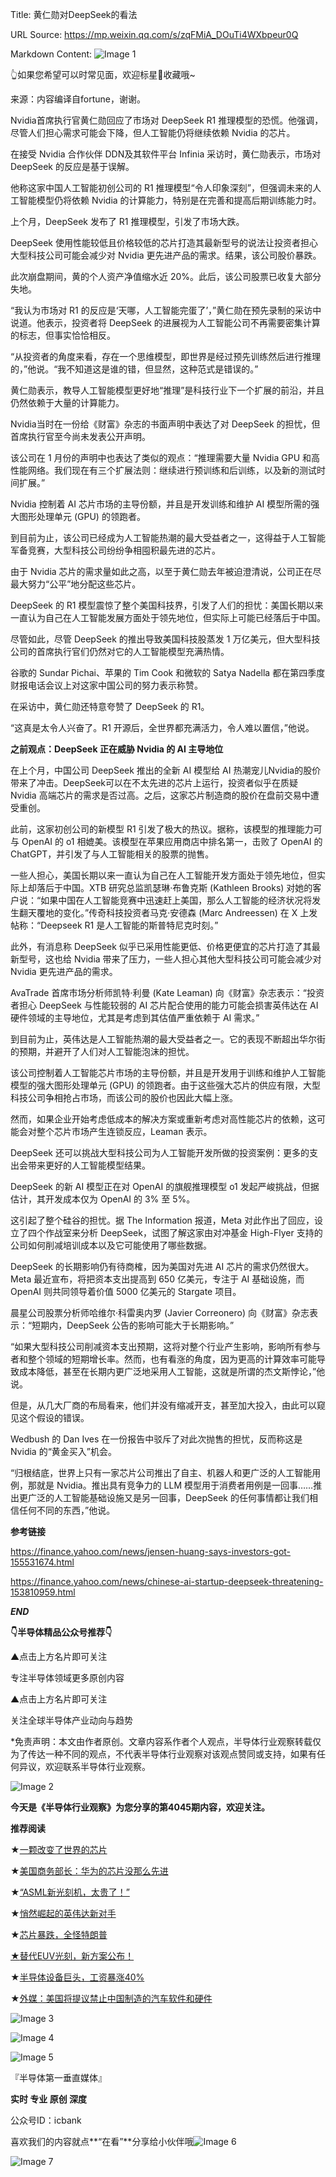Title: 黄仁勋对DeepSeek的看法

URL Source: https://mp.weixin.qq.com/s/zqFMiA_DOuTi4WXbpeur0Q

Markdown Content:
![Image 1](assets/8/0/80200107fd0de44476acbb972a542ec9.jpg)

👆如果您希望可以时常见面，欢迎标星🌟收藏哦~

来源：内容编译自fortune，谢谢。

Nvidia首席执行官黄仁勋回应了市场对 DeepSeek R1 推理模型的恐慌。他强调，尽管人们担心需求可能会下降，但人工智能仍将继续依赖 Nvidia 的芯片。

在接受 Nvidia 合作伙伴 DDN及其软件平台 Infinia 采访时，黄仁勋表示，市场对 DeepSeek 的反应是基于误解。

他称这家中国人工智能初创公司的 R1 推理模型“令人印象深刻”，但强调未来的人工智能模型仍将依赖 Nvidia 的计算能力，特别是在完善和提高后期训练能力时。

上个月，DeepSeek 发布了 R1 推理模型，引发了市场大跌。

DeepSeek 使用性能较低且价格较低的芯片打造其最新型号的说法让投资者担心大型科技公司可能会减少对 Nvidia 更先进产品的需求。结果，该公司股价暴跌。

此次崩盘期间，黄的个人资产净值缩水近 20%。此后，该公司股票已收复大部分失地。

“我认为市场对 R1 的反应是‘天哪，人工智能完蛋了’，”黄仁勋在预先录制的采访中说道。他表示，投资者将 DeepSeek 的进展视为人工智能公司不再需要密集计算的标志，但事实恰恰相反。

“从投资者的角度来看，存在一个思维模型，即世界是经过预先训练然后进行推理的，”他说。“我不知道这是谁的错，但显然，这种范式是错误的。”

黄仁勋表示，教导人工智能模型更好地“推理”是科技行业下一个扩展的前沿，并且仍然依赖于大量的计算能力。

Nvidia当时在一份给《财富》杂志的书面声明中表达了对 DeepSeek 的担忧，但首席执行官至今尚未发表公开声明。

该公司在 1 月份的声明中也表达了类似的观点：“推理需要大量 Nvidia GPU 和高性能网络。我们现在有三个扩展法则：继续进行预训练和后训练，以及新的测试时间扩展。”

Nvidia 控制着 AI 芯片市场的主导份额，并且是开发训练和维护 AI 模型所需的强大图形处理单元 (GPU) 的领跑者。

到目前为止，该公司已经成为人工智能热潮的最大受益者之一，这得益于人工智能军备竞赛，大型科技公司纷纷争相囤积最先进的芯片。

由于 Nvidia 芯片的需求量如此之高，以至于黄仁勋去年被迫澄清说，公司正在尽最大努力“公平”地分配这些芯片。

DeepSeek 的 R1 模型震惊了整个美国科技界，引发了人们的担忧：美国长期以来一直认为自己在人工智能发展方面处于领先地位，但实际上可能已经落后于中国。

尽管如此，尽管 DeepSeek 的推出导致美国科技股蒸发 1 万亿美元，但大型科技公司的首席执行官们仍然对它的人工智能模型充满热情。

谷歌的 Sundar Pichai、苹果的 Tim Cook 和微软的 Satya Nadella 都在第四季度财报电话会议上对这家中国公司的努力表示称赞。

在采访中，黄仁勋还特意夸赞了 DeepSeek 的 R1。

“这真是太令人兴奋了。R1 开源后，全世界都充满活力，令人难以置信，”他说。

**之前观点：DeepSeek 正在威胁 Nvidia 的 AI 主导地位**

在上个月，中国公司 DeepSeek 推出的全新 AI 模型给 AI 热潮宠儿Nvidia的股价带来了冲击。DeepSeek可以在不太先进的芯片上运行，投资者似乎在质疑 Nvidia 高端芯片的需求是否过高。之后，这家芯片制造商的股价在盘前交易中遭受重创。

此前，这家初创公司的新模型 R1 引发了极大的热议。据称，该模型的推理能力可与 OpenAI 的 o1 相媲美。该模型在苹果应用商店中排名第一，击败了 OpenAI 的 ChatGPT，并引发了与人工智能相关的股票的抛售。

一些人担心，美国长期以来一直认为自己在人工智能开发方面处于领先地位，但实际上却落后于中国。XTB 研究总监凯瑟琳·布鲁克斯 (Kathleen Brooks) 对她的客户说：“如果中国在人工智能竞赛中迅速赶上美国，那么人工智能的经济状况将发生翻天覆地的变化。”传奇科技投资者马克·安德森 (Marc Andreessen) 在 X 上发帖称：“Deepseek R1 是人工智能的斯普特尼克时刻。”

此外，有消息称 DeepSeek 似乎已采用性能更低、价格更便宜的芯片打造了其最新型号，这也给 Nvidia 带来了压力，一些人担心其他大型科技公司可能会减少对 Nvidia 更先进产品的需求。

AvaTrade 首席市场分析师凯特·利曼 (Kate Leaman) 向《财富》杂志表示：“投资者担心 DeepSeek 与性能较弱的 AI 芯片配合使用的能力可能会损害英伟达在 AI 硬件领域的主导地位，尤其是考虑到其估值严重依赖于 AI 需求。”

到目前为止，英伟达是人工智能热潮的最大受益者之一。它的表现不断超出华尔街的预期，并避开了人们对人工智能泡沫的担忧。

该公司控制着人工智能芯片市场的主导份额，并且是开发用于训练和维护人工智能模型的强大图形处理单元 (GPU) 的领跑者。由于这些强大芯片的供应有限，大型科技公司争相抢占市场，而该公司的股价也因此大幅上涨。

然而，如果企业开始考虑低成本的解决方案或重新考虑对高性能芯片的依赖，这可能会对整个芯片市场产生连锁反应，Leaman 表示。

DeepSeek 还可以挑战大型科技公司为人工智能开发所做的投资案例：更多的支出会带来更好的人工智能模型结果。

DeepSeek 的新 AI 模型正在对 OpenAI 的旗舰推理模型 o1 发起严峻挑战，但据估计，其开发成本仅为 OpenAI 的 3% 至 5%。

这引起了整个硅谷的担忧。据 The Information 报道，Meta 对此作出了回应，设立了四个作战室来分析 DeepSeek，试图了解这家由对冲基金 High-Flyer 支持的公司如何削减培训成本以及它可能使用了哪些数据。

DeepSeek 的长期影响仍有待商榷，因为美国对先进 AI 芯片的需求仍然很大。Meta 最近宣布，将把资本支出提高到 650 亿美元，专注于 AI 基础设施，而 OpenAI 则共同领导着价值 5000 亿美元的 Stargate 项目。

晨星公司股票分析师哈维尔·科雷奥内罗 (Javier Correonero) 向《财富》杂志表示：“短期内，DeepSeek 公告的影响可能大于长期影响。”

“如果大型科技公司削减资本支出预期，这将对整个行业产生影响，影响所有参与者和整个领域的短期增长率。然而，也有看涨的角度，因为更高的计算效率可能导致成本降低，甚至在长期内更广泛地采用人工智能，这就是所谓的杰文斯悖论，”他说。

但是，从几大厂商的布局看来，他们并没有缩减开支，甚至加大投入，由此可以窥见这个假设的错误。

Wedbush 的 Dan Ives 在一份报告中驳斥了对此次抛售的担忧，反而称这是 Nvidia 的“黄金买入”机会。

“归根结底，世界上只有一家芯片公司推出了自主、机器人和更广泛的人工智能用例，那就是 Nvidia。推出具有竞争力的 LLM 模型用于消费者用例是一回事……推出更广泛的人工智能基础设施又是另一回事，DeepSeek 的任何事情都让我们相信任何不同的东西，”他说。

**参考链接**

https://finance.yahoo.com/news/jensen-huang-says-investors-got-155531674.html

https://finance.yahoo.com/news/chinese-ai-startup-deepseek-threatening-153810959.html

_**END**_

**👇半导体精品公众号推荐👇**

▲点击上方名片即可关注

专注半导体领域更多原创内容

▲点击上方名片即可关注

关注全球半导体产业动向与趋势

\*免责声明：本文由作者原创。文章内容系作者个人观点，半导体行业观察转载仅为了传达一种不同的观点，不代表半导体行业观察对该观点赞同或支持，如果有任何异议，欢迎联系半导体行业观察。

![Image 2](assets/f/9/f9b22b054cf8c1bc250b202b99a06430.jpg)

**今天是《半导体行业观察》为您分享的第4045期内容，欢迎关注。**

**推荐阅读**

★[一颗改变了世界的芯片](https://mp.weixin.qq.com/s?__biz=Mzg2NDgzNTQ4MA==&mid=2247732748&idx=1&sn=2ba19055f90ac8ab5512098d039ef391&chksm=ce6e4cfbf919c5eddc8b3af5a147990afc3c7227f59c332d15ed5f8b8a100a4dcb97f59d05d1&scene=21#wechat_redirect)

★[美国商务部长：华为的芯片没那么先进](https://mp.weixin.qq.com/s?__biz=Mzg2NDgzNTQ4MA==&mid=2247735441&idx=6&sn=786b62b5f4edbac37b66f91ff36d0f49&chksm=ce6e5a66f919d37052778a97f49442c77529699f08f3dcf599c99347dcf35da064528aab5222&scene=21#wechat_redirect)

★[“ASML新光刻机，太贵了！”](https://mp.weixin.qq.com/s?__biz=Mzg2NDgzNTQ4MA==&mid=2247738477&idx=1&sn=636a6387c4e83b7e47e6377aba07f8d4&chksm=ce6e269af919af8cc2bfddf1dff60566bfd0169eb1c31d97413c6f97abe8d307cda0b58cc795&scene=21#wechat_redirect)

★[悄然崛起的英伟达新对手](https://mp.weixin.qq.com/s?__biz=Mzg2NDgzNTQ4MA==&mid=2247741738&idx=1&sn=860c31832b6c6e03b152300b991be5f9&scene=21#wechat_redirect)

★[芯片暴跌，全怪特朗普](https://mp.weixin.qq.com/s?__biz=Mzg2NDgzNTQ4MA==&mid=2247746259&idx=1&sn=f9a5a82f84e598d0f2d8b8d2cb1d371e&chksm=ce6e0024f919893285b3069f01821e6bd47cb772c890cacf88874707e1576ecc3d7673290afb&scene=21#wechat_redirect)

[★](https://mp.weixin.qq.com/s?__biz=Mzg2NDgzNTQ4MA==&mid=2247709689&idx=2&sn=d77e02ac93f0b0e490744945d550f269&chksm=ce6eb10ef919381813abb86c6dee73b999b8c8ccbdeb9af8b47b7dde46b05e15e13be81cb704&token=1171908126&lang=zh_CN&scene=21#wechat_redirect)[替代EUV光刻，新方案公布！](https://mp.weixin.qq.com/s?__biz=Mzg2NDgzNTQ4MA==&mid=2247741646&idx=1&sn=aa71a43b134a613453f29ddc8cfdb32c&chksm=ce6e3239f919bb2f75efc5a7b90c48944655808f6fc901dd146eec31f73340cf1f663b31cced&scene=21#wechat_redirect)

★[半导体设备巨头，工资暴涨40%](https://mp.weixin.qq.com/s?__biz=Mzg2NDgzNTQ4MA==&mid=2247723271&idx=7&sn=1e4f5124fa7d3f029e4c212823633e1e&scene=21#wechat_redirect)

★[外媒：美国将提议禁止中国制造的汽车软件和硬件](https://mp.weixin.qq.com/s?__biz=Mzg2NDgzNTQ4MA==&mid=2247756729&idx=8&sn=7763455e2146a96c6c5945c7092c9c90&scene=21#wechat_redirect)

![Image 3](assets/6/8/682469e1e936e675e715f26638ea8f10.gif)

![Image 4](assets/c/9/c9f4484fc890aff7352be7f2f5ad9421.gif)

![Image 5](assets/1/d/1db335363f34d98cab1828120da63488.jpg)

『半导体第一垂直媒体』

**实时 专业 原创 深度**

公众号ID：icbank

喜欢我们的内容就点**“在看”**分享给小伙伴哦![Image 6](assets/2/c/2c2a90b567fc1216087228973999c945.gif)

![Image 7](assets/8/f/8f15175a5ee9b61ff4388df436a8048a.png)
